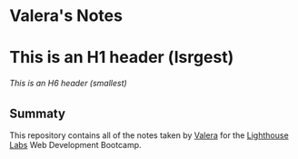 # Valera's Notes
# This is an H1 header (lsrgest)
###### This is an H6 header (smallest)
## Summaty

This repository contains all of the notes taken by [Valera](https://github.com/Valera-Neg) for the [Lighthouse Labs](https://github.com/orgs/lighthouse-labs/dashboard) Web Development Bootcamp.



